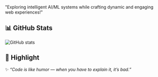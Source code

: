 "Exploring intelligent AI/ML systems while crafting dynamic and engaging web experiences!"
## 📊 GitHub Stats
![GitHub stats](https://github-readme-stats.vercel.app/api?username=SwathiPriya37&show_icons=true&theme=tokyonight)

## 🌟 Highlight
✨ *“Code is like humor — when you have to explain it, it’s bad.”*  


